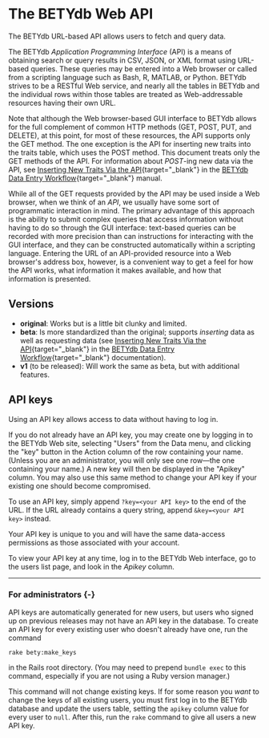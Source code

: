 # The BETYdb Web API

The BETYdb URL-based API allows users to fetch and query data.

The BETYdb _Application Programming Interface_ (API) is a means of obtaining
search or query results in CSV, JSON, or XML format using URL-based queries.
These queries may be entered into a Web browser or called from a scripting
language such as Bash, R, MATLAB, or Python.  BETYdb strives to be a RESTful Web
service, and nearly all the tables in BETYdb and the individual rows within
those tables are treated as Web-addressable resources having their own URL.

Note that although the Web browser-based GUI interface to BETYdb allows for the
full complement of common HTTP methods (GET, POST, PUT, and DELETE), at this
point, for most of these resources, the API supports only the GET method.  The
one exception is the API for inserting new traits into the traits table, which
uses the POST method.  This document treats only the GET methods of the API.
For information about _POST_-ing new data via the API, see [Inserting New Traits
Via the
API](https://pecanproject.github.io/bety-documentation/dataentry/inserting-new-traits-via-the-api.html){target="_blank"}
in the [BETYdb Data Entry
Workflow](https://pecanproject.github.io/bety-documentation/dataentry/index.html){target="_blank"}
manual.


While all of the GET requests provided by the API may be used inside a Web
browser, when we think of an _API_, we usually have some sort of programmatic
interaction in mind.  The primary advantage of this approach is the ability to
submit complex queries that access information without having to do so through
the GUI interface: text-based queries can be recorded with more precision than
can instructions for interacting with the GUI interface, and they can be
constructed automatically within a scripting language.  Entering the URL of an
API-provided resource into a Web browser's address box, however, is a convenient
way to get a feel for how the API works, what information it makes available,
and how that information is presented.


## Versions

* **original**: Works but is a little bit clunky and limited.
* **beta**: Is more standardized than the original; supports _inserting_ data as
    well as requesting data (see [Inserting New Traits Via the
    API](https://pecanproject.github.io/bety-documentation/dataentry/inserting-new-traits-via-the-api.html){target="_blank"}
    in the [BETYdb Data Entry
    Workflow](https://pecanproject.github.io/bety-documentation/dataentry/index.html){target="_blank"}
    documentation).
* **v1** (to be released): Will work the same as beta, but with additional features.


## API keys

Using an API key allows access to data without having to log in.

If you do not already have an API key, you may create one by logging in to the
BETYdb Web site, selecting "Users" from the Data menu, and clicking the "key"
button in the Action column of the row containing your name.  (Unless you are an
administrator, you will only see one row—the one containing your name.)  A new
key will then be displayed in the "Apikey" column.  You may also use this same
method to change your API key if your existing one should become compromised.

To use an API key, simply append `?key=<your API key>` to the end of the URL. If
the URL already contains a query string, append `&key=<your API key>` instead.

Your API key is unique to you and will have the same data-access permissions as
those associated with your account.

To view your API key at any time, log in to the BETYdb Web interface, go to the
users list page, and look in the _Apikey_ column.

---

### For administrators {-}

API keys are automatically generated for new users, but users who signed up on
previous releases may not have an API key in the database. To create an API key
for every existing user who doesn't already have one, run the command

    rake bety:make_keys

in the Rails root directory.  (You may need to prepend `bundle exec` to this
command, especially if you are not using a Ruby version manager.)

This command will not change existing keys.  If for some reason you _want_ to
change the keys of all existing users, you must first log in to the BETYdb
database and update the users table, setting the `apikey` column value for every
user to `null`.  After this, run the `rake` command to give all users a new API
key.
